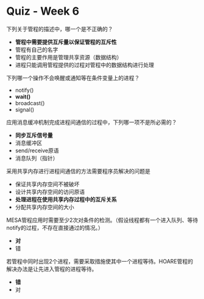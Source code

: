 Quiz - Week 6
========================================
下列关于管程的描述中，哪一个是不正确的？
- **管程中需要提供互斥量以保证管程的互斥性**
- 管程有自己的名字
- 管程的主要作用是管理共享资源（数据结构）
- 进程只能调用管程提供的过程对管程中的数据结构进行处理


下列哪一个操作不会唤醒或通知等在条件变量上的进程？
- notify()
- **wait()**
- broadcast()
- signal()


应用消息缓冲机制完成进程间通信的过程中，下列哪一项不是所必需的？
- **同步互斥信号量**
- 消息缓冲区
- send/receive原语
- 消息队列（指针）


采用共享内存进行进程间通信的方法需要程序员解决的问题是
- 保证共享内存空间不被破坏
- 设计共享内存空间的访问原语
- **处理进程在使用共享内存过程中的互斥关系**
- 分配共享内存空间的大小


MESA管程应用时需要至少2次对条件的检测。（假设线程都有一个进入队列、等待notify的过程，不存在直接通过的情况。）
- **对** 
- 错


若管程中同时出现2个进程，需要采取措施使其中一个进程等待。HOARE管程的解决办法是让先进入管程的进程等待。
- **错**
- 对

